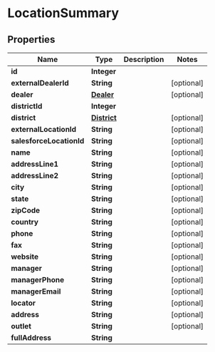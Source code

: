 # LocationSummary

## Properties
Name | Type | Description | Notes
------------ | ------------- | ------------- | -------------
**id** | **Integer** |  | 
**externalDealerId** | **String** |  |  [optional]
**dealer** | [**Dealer**](Dealer.md) |  |  [optional]
**districtId** | **Integer** |  | 
**district** | [**District**](District.md) |  |  [optional]
**externalLocationId** | **String** |  |  [optional]
**salesforceLocationId** | **String** |  |  [optional]
**name** | **String** |  |  [optional]
**addressLine1** | **String** |  |  [optional]
**addressLine2** | **String** |  |  [optional]
**city** | **String** |  |  [optional]
**state** | **String** |  |  [optional]
**zipCode** | **String** |  |  [optional]
**country** | **String** |  |  [optional]
**phone** | **String** |  |  [optional]
**fax** | **String** |  |  [optional]
**website** | **String** |  |  [optional]
**manager** | **String** |  |  [optional]
**managerPhone** | **String** |  |  [optional]
**managerEmail** | **String** |  |  [optional]
**locator** | **String** |  |  [optional]
**address** | **String** |  |  [optional]
**outlet** | **String** |  |  [optional]
**fullAddress** | **String** |  | 
